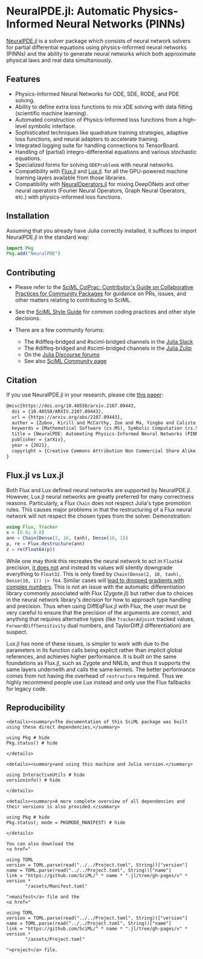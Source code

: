 # NeuralPDE.jl: Automatic Physics-Informed Neural Networks (PINNs)

[NeuralPDE.jl](https://github.com/SciML/NeuralPDE.jl) is a solver package which
consists of neural network solvers for partial differential equations using
physics-informed neural networks (PINNs) and the ability to generate neural
networks which both approximate physical laws and real data simultaniously.

## Features

  - Physics-Informed Neural Networks for ODE, SDE, RODE, and PDE solving.
  - Ability to define extra loss functions to mix xDE solving with data fitting (scientific machine learning).
  - Automated construction of Physics-Informed loss functions from a high-level symbolic interface.
  - Sophisticated techniques like quadrature training strategies, adaptive loss functions, and neural adapters
    to accelerate training.
  - Integrated logging suite for handling connections to TensorBoard.
  - Handling of (partial) integro-differential equations and various stochastic equations.
  - Specialized forms for solving `ODEProblem`s with neural networks.
  - Compatibility with [Flux.jl](https://docs.sciml.ai/Flux.jl/stable/) and [Lux.jl](https://docs.sciml.ai/Lux/stable/).
    for all the GPU-powered machine learning layers available from those libraries.
  - Compatibility with [NeuralOperators.jl](https://docs.sciml.ai/NeuralOperators/stable/) for
    mixing DeepONets and other neural operators (Fourier Neural Operators, Graph Neural Operators,
    etc.) with physics-informed loss functions.

## Installation

Assuming that you already have Julia correctly installed, it suffices to import
NeuralPDE.jl in the standard way:

```julia
import Pkg
Pkg.add("NeuralPDE")
```

## Contributing

  - Please refer to the
    [SciML ColPrac: Contributor's Guide on Collaborative Practices for Community Packages](https://github.com/SciML/ColPrac/blob/master/README.md)
    for guidance on PRs, issues, and other matters relating to contributing to SciML.

  - See the [SciML Style Guide](https://github.com/SciML/SciMLStyle) for common coding practices and other style decisions.
  - There are a few community forums:
    
      + The #diffeq-bridged and #sciml-bridged channels in the
        [Julia Slack](https://julialang.org/slack/)
      + The #diffeq-bridged and #sciml-bridged channels in the
        [Julia Zulip](https://julialang.zulipchat.com/#narrow/stream/279055-sciml-bridged)
      + On the [Julia Discourse forums](https://discourse.julialang.org)
      + See also [SciML Community page](https://sciml.ai/community/)

## Citation

If you use NeuralPDE.jl in your research, please cite [this paper](https://arxiv.org/abs/2107.09443):

```tex
@misc{https://doi.org/10.48550/arxiv.2107.09443,
  doi = {10.48550/ARXIV.2107.09443},
  url = {https://arxiv.org/abs/2107.09443},
  author = {Zubov, Kirill and McCarthy, Zoe and Ma, Yingbo and Calisto, Francesco and Pagliarino, Valerio and Azeglio, Simone and Bottero, Luca and Luján, Emmanuel and Sulzer, Valentin and Bharambe, Ashutosh and Vinchhi, Nand and Balakrishnan, Kaushik and Upadhyay, Devesh and Rackauckas, Chris},
  keywords = {Mathematical Software (cs.MS), Symbolic Computation (cs.SC), FOS: Computer and information sciences, FOS: Computer and information sciences},
  title = {NeuralPDE: Automating Physics-Informed Neural Networks (PINNs) with Error Approximations},
  publisher = {arXiv},
  year = {2021},
  copyright = {Creative Commons Attribution Non Commercial Share Alike 4.0 International}
}
```

## Flux.jl vs Lux.jl

Both Flux and Lux defined neural networks are supported by NeuralPDE.jl. However, Lux.jl neural networks are greatly preferred for many
correctness reasons. Particularly, a Flux `Chain` does not respect Julia's type promotion rules. This causes major problems in that
the restructuring of a Flux neural network will not respect the chosen types from the solver. Demonstration:

```julia
using Flux, Tracker
x = [0.8; 0.8]
ann = Chain(Dense(2, 10, tanh), Dense(10, 1))
p, re = Flux.destructure(ann)
z = re(Float64(p))
```

While one may think this recreates the neural network to act in `Float64` precision, [it does not](https://github.com/FluxML/Flux.jl/pull/2156)
and instead its values will silently downgrade everything to `Float32`. This is only fixed by `Chain(Dense(2, 10, tanh), Dense(10, 1)) |> f64`.
Similar cases will [lead to dropped gradients with complex numbers](https://github.com/FluxML/Optimisers.jl/issues/95). This is not an issue
with the automatic differentiation library commonly associated with Flux (Zygote.jl) but rather due to choices in the neural network library's
decision for how to approach type handling and precision. Thus when using DiffEqFlux.jl with Flux, the user must be very careful to ensure that
the precision of the arguments are correct, and anything that requires alternative types (like `TrackerAdjoint` tracked values,
`ForwardDiffSensitivity` dual numbers, and TaylorDiff.jl differentiation) are suspect.

Lux.jl has none of these issues, is simpler to work with due to the parameters in its function calls being explicit rather than implicit global
references, and achieves higher performance. It is built on the same foundations as Flux.jl, such as Zygote and NNLib, and thus it supports the
same layers underneith and calls the same kernels. The better performance comes from not having the overhead of `restructure` required.
Thus we highly recommend people use Lux instead and only use the Flux fallbacks for legacy code.

## Reproducibility

```@raw html
<details><summary>The documentation of this SciML package was built using these direct dependencies,</summary>
```

```@example
using Pkg # hide
Pkg.status() # hide
```

```@raw html
</details>
```

```@raw html
<details><summary>and using this machine and Julia version.</summary>
```

```@example
using InteractiveUtils # hide
versioninfo() # hide
```

```@raw html
</details>
```

```@raw html
<details><summary>A more complete overview of all dependencies and their versions is also provided.</summary>
```

```@example
using Pkg # hide
Pkg.status(; mode = PKGMODE_MANIFEST) # hide
```

```@raw html
</details>
```

```@raw html
You can also download the 
<a href="
```

```@eval
using TOML
version = TOML.parse(read("../../Project.toml", String))["version"]
name = TOML.parse(read("../../Project.toml", String))["name"]
link = "https://github.com/SciML/" * name * ".jl/tree/gh-pages/v" * version *
       "/assets/Manifest.toml"
```

```@raw html
">manifest</a> file and the
<a href="
```

```@eval
using TOML
version = TOML.parse(read("../../Project.toml", String))["version"]
name = TOML.parse(read("../../Project.toml", String))["name"]
link = "https://github.com/SciML/" * name * ".jl/tree/gh-pages/v" * version *
       "/assets/Project.toml"
```

```@raw html
">project</a> file.
```
